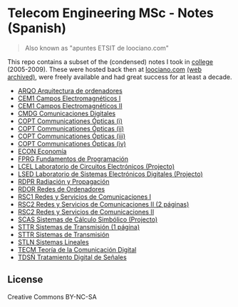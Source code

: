 # Telecom Engineering MSc - Notes (Spanish)

> Also known as "apuntes ETSIT de loociano.com"

This repo contains a subset of the (condensed) notes I took in [college](http://etsit.upm.es) (2005-2009). These were hosted back then at [loociano.com](http://loociano.com) [(web archived)](https://web.archive.org/web/20140313015248/http://dat.etsit.upm.es/~luciano/blog/resumenes-y-apuntes-de-teleco-etsit-upm), were freely available and had great success for at least a decade.

* [ARQO Arquitectura de ordenadores](pdf/arquitectura-de-ordenadores.pdf)
* [CEM1 Campos Electromagnéticos I](pdf/campos-electromagneticos-i.pdf)
* [CEM1 Campos Electromagnéticos II](pdf/campos-electromagneticos-ii.pdf)
* [CMDG Comunicaciones Digitales](pdf/comunicaciones-digitales.pdf)
* [COPT Communicationes Ópticas (i)](pdf/comunicaciones-opticas-i.pdf)
* [COPT Communicationes Ópticas (ii)](pdf/comunicaciones-opticas-ii.pdf)
* [COPT Communicationes Ópticas (iii)](pdf/comunicaciones-opticas-iii.pdf)
* [COPT Communicationes Ópticas (iv)](pdf/comunicaciones-opticas-iv.pdf)
* [ECON Economía](pdf/economia.pdf)
* [FPRG Fundamentos de Programación](pdf/fundamentos-de-programacion.pdf)
* [LCEL Laboratorio de Circuitos Electrónicos (Projecto)](pdf/laboratorio-de-circuitos-electronicos-projecto.pdf)
* [LSED Laboratorio de Sistemas Electrónicos Digitales (Projecto)](pdf/laboratorio-de-sistemas-electronicos-digitales-projecto.pdf)
* [RDPR Radiación y Propagación](pdf/radiacion-y-propagacion.pdf)
* [RDOR Redes de Ordenadores](pdf/redes-de-ordenadores.pdf)
* [RSC1 Redes y Servicios de Comunicaciones I](pdf/redes-y-servicios-de-comunicaciones-i.pdf)
* [RSC2 Redes y Servicios de Comunicaciones II (2 páginas)](pdf/redes-y-servicios-de-comunicaciones-ii-breve.pdf)
* [RSC2 Redes y Servicios de Comunicaciones II](pdf/redes-y-servicios-de-comunicaciones-ii.pdf)
* [SCAS Sistemas de Cálculo Simbólico (Projecto)](pdf/sistemas-de-calculo-simbolico-projecto.pdf)
* [STTR Sistemas de Transmisión (1 página)](pdf/sistemas-de-transmision-breve.pdf)
* [STTR Sistemas de Transmisión](pdf/sistemas-de-transmision.pdf)
* [STLN Sistemas Lineales](pdf/sistemas-lineales.pdf)
* [TECM Teoría de la Comunicación Digital](pdf/teoria-de-la-comunicacion-digital.pdf)
* [TDSÑ Tratamiento Digital de Señales](pdf/tratamiento-digital-de-senales.pdf)

## License

Creative Commons BY-NC-SA

